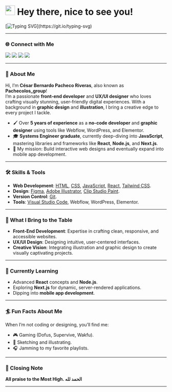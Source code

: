 <h1><img src="https://emojis.slackmojis.com/emojis/images/1531849430/4246/blob-sunglasses.gif?1531849430" width="30"/> Hey there, nice to see you!</h1>  

[![Typing SVG](https://readme-typing-svg.herokuapp.com?font=Fira+Code&weight=200&size=19&pause=1000&width=435&lines=Sometimes+you+have+to+push+your+luck.)](https://git.io/typing-svg)  

---

### 🌐 Connect with Me  
<a href="https://www.instagram.com/pachecolos_group/"><img src="https://img.shields.io/badge/Instagram-E4405F?style=for-the-badge&logo=instagram&logoColor=white"></a>  <a href="https://www.behance.net/pachecolos_group"><img src="https://img.shields.io/badge/Behance-0054F7?style=for-the-badge&logo=behance&logoColor=white"></a>  <a href="https://pachecolosgroup.webflow.io/"><img src="https://img.shields.io/badge/Website-FE5F55?style=for-the-badge&logo=About.me&logoColor=black"></a>  <a href="https://www.linkedin.com/in/c%C3%A9sar-bernardo-pacheco-riveras-a71275186/"><img src="https://img.shields.io/badge/LinkedIn-0077B5?style=for-the-badge&logo=linkedin&logoColor=white"></a>  

---

### 🚀 About Me  
Hi, I’m **César Bernardo Pacheco Riveras**, also known as **Pachecolos_group**!  
I’m a passionate **front-end developer** and **UX/UI designer** who loves crafting visually stunning, user-friendly digital experiences. With a background in **graphic design** and **illustration**, I bring a creative edge to every project I tackle.  

- 🖌️ Over **5 years of experience** as a **no-code developer** and **graphic designer** using tools like Webflow, WordPress, and Elementor.  
- 🎓 **Systems Engineer graduate**, currently deep-diving into **JavaScript**, mastering libraries and frameworks like **React**, **Node.js**, and **Next.js**.  
- 🎯 My mission: Build interactive web designs and eventually expand into mobile app development.  

---

### 🛠️ Skills & Tools  
- **Web Development**: [HTML](https://developer.mozilla.org/en-US/docs/Web/html), [CSS](https://developer.mozilla.org/en-US/docs/Web/css), [JavaScript](https://developer.mozilla.org/en-US/docs/Web/javascript), [React](https://react.dev/), [Tailwind CSS](https://tailwindcss.com/).  
- **Design**: [Figma](https://www.figma.com/), [Adobe Illustrator](https://adobe.com/illustrator), [Clip Studio Paint](https://www.clipstudio.net/es/).  
- **Version Control**: [Git](https://git-scm.com/).  
- **Tools**: [Visual Studio Code](https://code.visualstudio.com/), Webflow, WordPress, Elementor.  

---

### 🦣 What I Bring to the Table  
- **Front-End Development**: Expertise in crafting clean, responsive, and accessible websites.  
- **UX/UI Design**: Designing intuitive, user-centered interfaces.  
- **Creative Vision**: Integrating illustration and graphic design to create visually captivating projects.  

---

### 🌱 Currently Learning  
- Advanced **React** concepts and **Node.js**.  
- Exploring **Next.js** for dynamic, server-rendered applications.  
- Dipping into **mobile app development**.  

---

### 🏄 Fun Facts About Me  
When I’m not coding or designing, you’ll find me:  
- 🎮 Gaming (Dofus, Supervive, Wakfu).  
- 🎨 Sketching and illustrating.  
- 🎧 Jamming to my favorite playlists.  

---

### 🙏 Closing Note  
**All praise to the Most High. الحمد لله**  

---

<!--  
This is a ✨ special ✨ repository.  
Feel free to connect with me or check out my projects.  
-->
